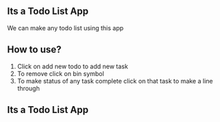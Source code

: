 
## Its a Todo List App

We can make any todo list using this app

## How to use?

1. Click on add new todo to add new task 
2. To remove click on bin symbol
3. To make status of any task complete click on that task to make a line through
## Its a Todo List App
